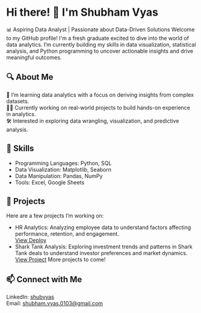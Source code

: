 # Hi there! 👋 I'm Shubham Vyas
📊 Aspiring Data Analyst | Passionate about Data-Driven Solutions
Welcome to my GitHub profile! I'm a fresh graduate excited to dive into the world of data analytics. I’m currently building my skills in data visualization, statistical analysis, and Python programming to uncover actionable insights and drive meaningful outcomes.

## 🔍 About Me
🌱 I’m learning data analytics with a focus on deriving insights from complex datasets.  
👨‍💻 Currently working on real-world projects to build hands-on experience in analytics.  
🛠️ Interested in exploring data wrangling, visualization, and predictive analysis.  

## 🧰 Skills
* Programming Languages: Python, SQL  
* Data Visualization: Matplotlib, Seaborn  
* Data Manipulation: Pandas, NumPy  
* Tools: Excel, Google Sheets  

## 📂 Projects
Here are a few projects I’m working on:  

* HR Analytics: Analyzing employee data to understand factors affecting performance, retention, and engagement.  
  [View Deploy](https://sharktank-ymasb.streamlit.app/)  
* Shark Tank Analysis: Exploring investment trends and patterns in Shark Tank deals to understand investor preferences and market dynamics.
  [View Project](https://drive.google.com/file/d/1Xzx7g_G4KyE-Efa8-VLXVHH5MdLAyCPX/view) 
More projects to come!

## 📫 Connect with Me
LinkedIn: [shubvyas](https://www.linkedin.com/in/shub-vyas/)  
Email: shubham.vyas.0103@gmail.com
